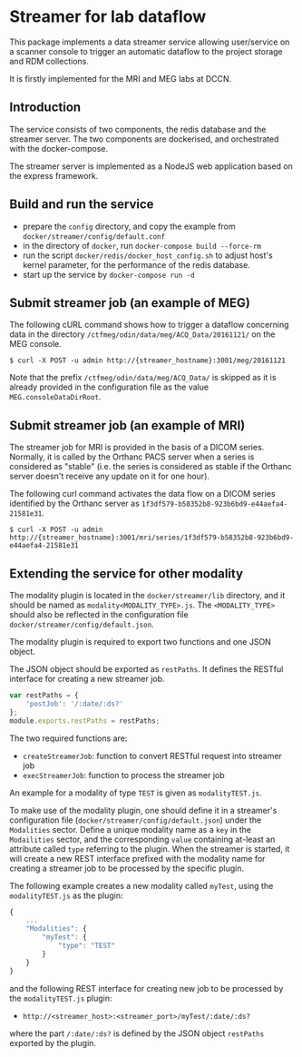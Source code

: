 # Streamer for lab dataflow

This package implements a data streamer service allowing user/service on a scanner
console to trigger an automatic dataflow to the project storage and RDM collections.

It is firstly implemented for the MRI and MEG labs at DCCN.

## Introduction

The service consists of two components, the redis database and the streamer server.
The two components are dockerised, and orchestrated with the docker-compose.

The streamer server is implemented as a NodeJS web application based on the express framework.

## Build and run the service

- prepare the `config` directory, and copy the example from `docker/streamer/config/default.conf`
- in the directory of `docker`, run `docker-compose build --force-rm`
- run the script `docker/redis/docker_host_config.sh` to adjust host's kernel parameter, for the performance of the redis database.
- start up the service by `docker-compose run -d`

## Submit streamer job (an example of MEG)

The following cURL command shows how to trigger a dataflow concerning data in the directory
`/ctfmeg/odin/data/meg/ACQ_Data/20161121/` on the MEG console.

```
$ curl -X POST -u admin http://{streamer_hostname}:3001/meg/20161121
```

Note that the prefix `/ctfmeg/odin/data/meg/ACQ_Data/` is skipped as it is already provided in
the configuration file as the value `MEG.consoleDataDirRoot`.

## Submit streamer job (an example of MRI)

The streamer job for MRI is provided in the basis of a DICOM series. Normally, it is called by the Orthanc PACS server when a series is considered as "stable" (i.e. the series is considered as stable if the Orthanc server doesn't receive any update on it for one hour).

The following curl command activates the data flow on a DICOM series identified by the Orthanc server as `1f3df579-b58352b8-923b6bd9-e44aefa4-21581e31`.

```
$ curl -X POST -u admin http://{streamer_hostname}:3001/mri/series/1f3df579-b58352b8-923b6bd9-e44aefa4-21581e31
```

## Extending the service for other modality

The modality plugin is located in the `docker/streamer/lib` directory, and it should be named as `modality<MODALITY_TYPE>.js`.  The `<MODALITY_TYPE>` should also be reflected in the configuration file `docker/streamer/config/default.json`.

The modality plugin is required to export two functions and one JSON object.

The JSON object should be exported as `restPaths`.  It defines the RESTful interface for creating a new streamer job.

```javascript
var restPaths = {
    'postJob': '/:date/:ds?'
};
module.exports.restPaths = restPaths;
```

The two required functions are:

- `createStreamerJob`: function to convert RESTful request into streamer job
- `execStreamerJob`: function to process the streamer job

An example for a modality of type `TEST` is given as `modalityTEST.js`.

To make use of the modality plugin, one should define it in a streamer's configuration file (`docker/streamer/config/default.json`) under the `Modalities` sector.  Define a unique modality name as a `key` in the `Modailities` sector, and the corresponding `value` containing at-least an attribute called `type` referring to the plugin.  When the streamer is started, it will create a new REST interface prefixed with the modality name for creating a streamer job to be processed by the specific plugin.

The following example creates a new modality called `myTest`, using the `modalityTEST.js` as the plugin:

```javascript
{
    ...
    "Modalities": {
        "myTest": {
            "type": "TEST"
        }
    }
}
```

and the following REST interface for creating new job to be processed by the `modalityTEST.js` plugin:

- `http://<streamer_host>:<streamer_port>/myTest/:date/:ds?`

where the part `/:date/:ds?` is defined by the JSON object `restPaths` exported by the plugin.
